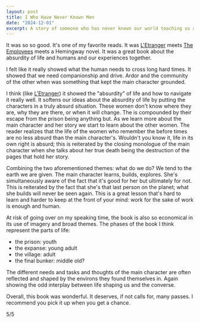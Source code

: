 ```yaml
---
layout: post
title: I Who Have Never Known Men
date: "2024-12-01"
excerpt: A story of someone who has never known our world teaching us about ourselves.
---
```


It was so so good.
It's one of my favorite reads.
It was [L'Etranger](https://www.goodreads.com/book/show/49552.The_Stranger?from_search=true&from_srp=true&qid=82KZwL3L7b&rank=1) meets [The Employees](https://www.goodreads.com/book/show/53780642-the-employees?ref=nav_sb_ss_1_13) meets a Hemingway novel.
It was a great book about the absurdity of life and humans and our experiences together.

I felt like it really showed what the human needs to cross long hard times.
It showed that we need companionship and drive.
Ardor and the community of the other when was something that kept the main character grounded.

I think (like [L'Etranger](https://www.goodreads.com/book/show/49552.The_Stranger?from_search=true&from_srp=true&qid=82KZwL3L7b&rank=1)) it showed the "absurdity" of life and how to navigate it really well.
It softens our ideas about the absurdity of life by putting the characters in a truly absurd situation.
These women don't know where they are, why they are there, or when it will change.
The is compounded by their escape from the prison being anything but.
As we learn more about the main character and her story we start to learn about the other women.
The reader realizes that the life of the women who remember the before times are no less absurd than the main character's.
Wouldn't you know it, life in its own right is absurd; this is reiterated by the closing monologue of the main character when she talks about her true death being the destruction of the pages that hold her story.

Combining the two aforementioned themes: what do we do?
We tend to the earth we are given.
The main character learns, builds, explores.
She's simultaneously aware of the fact that it's good for her but ultimately for not.
This is reiterated by the fact that she's that last person on the planet; what she builds will never be seen again.
This is a great lesson that's hard to learn and harder to keep at the front of your mind: work for the sake of work is enough and human.

At risk of going over on my speaking time, the book is also so economical in its use of imagery and broad themes.
The phases of the book I think represent the parts of life:

- the prison: youth
- the expanse: young adult
- the village: adult
- the final bunker: middle old?

The different needs and tasks and thoughts of the main character are often reflected and shaped by the environs they found themselves in.
Again showing the odd interplay between life shaping us and the converse.

Overall, this book was wonderful.
It deserves, if not calls for, many passes.
I recommend you pick it up when you get a chance.

5/5
